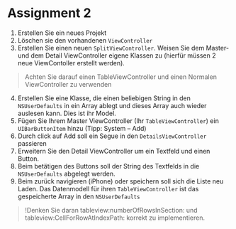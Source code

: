 # Assignment 2

 1. Erstellen Sie ein neues Projekt 
 2. Löschen sie den vorhandenen `ViewController`  
 3. Erstellen Sie einen neuen `SplitViewController`. Weisen Sie dem Master- und dem Detail ViewController eigene Klassen zu (hierfür müssen 2 neue ViewContoller erstellt werden). 

> Achten Sie darauf einen TableViewController und einen  Normalen ViewController zu verwenden  

 4. Erstellen Sie eine Klasse, die einen beliebigen String in den `NSUserDefaults` in ein Array ablegt und dieses Array auch wieder auslesen kann. Dies ist ihr Model. 
 5. Fügen Sie Ihrem Master ViewController (Ihr `TableViewController`) ein `UIBarButtonItem` hinzu (Tipp: System – Add) 
 6. Durch click auf Add soll ein Segue in den `DetailsViewController` passieren 
 7. Erweitern Sie den Detail ViewController um ein Textfeld und einen Button. 
 8. Beim betätigen des Buttons soll der String des Textfelds in die `NSUserDefaults` abgelegt werden. 
 9. Beim zurück navigieren (iPhone) oder speichern soll sich die Liste neu Laden. Das Datenmodell für ihren `TableViewController` ist das gespeicherte Array in den `NSUserDefaults`
	
> !Denken Sie daran tableview:numberOfRowsInSection: und tableview:CellForRowAtIndexPath: korrekt zu implementieren.